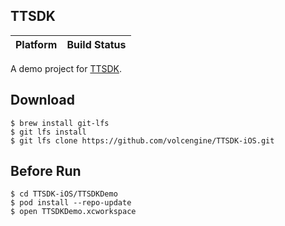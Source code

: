 ## TTSDK

|Platform|Build Status|
|:------:|:----------:|

A demo project for [TTSDK](https://github.com/volcengine/volcengine-specs/tree/master/TTSDK). 

## Download

```
$ brew install git-lfs
$ git lfs install
$ git lfs clone https://github.com/volcengine/TTSDK-iOS.git
```

## Before Run
```
$ cd TTSDK-iOS/TTSDKDemo
$ pod install --repo-update
$ open TTSDKDemo.xcworkspace
```
